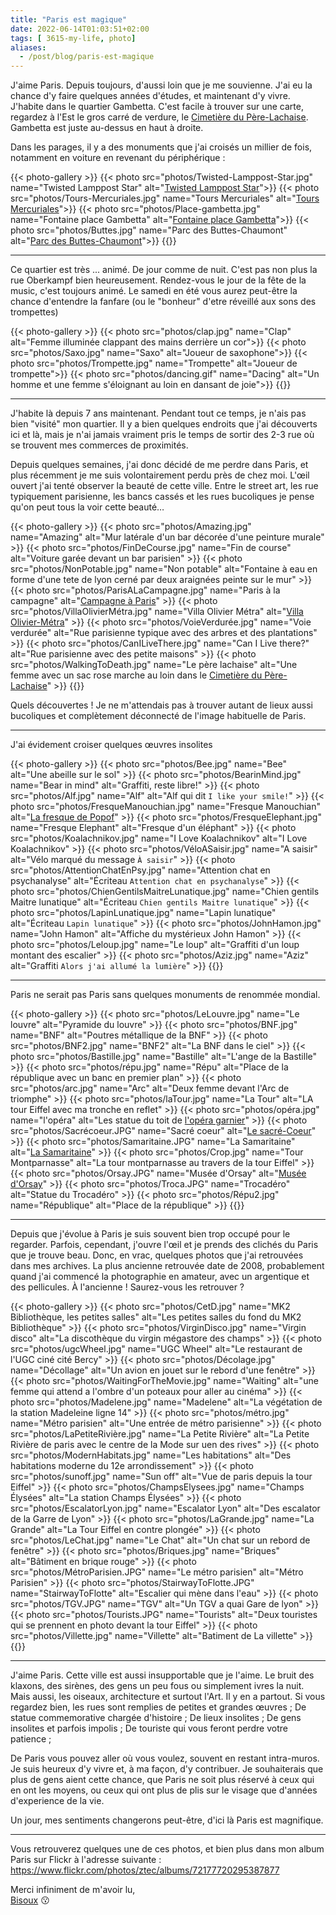 ```yaml
---
title: "Paris est magique"
date: 2022-06-14T01:03:51+02:00
tags: [ 3615-my-life, photo]
aliases:
  - /post/blog/paris-est-magique
---
```


J'aime Paris. Depuis toujours, d'aussi loin que je me souvienne. 
J'ai eu la chance d'y faire quelques années d'études, et maintenant d'y vivre. 
J'habite dans le quartier Gambetta. C'est facile à trouver sur une carte, regardez à l'Est le gros carré de verdure, 
le [Cimetière du Père-Lachaise](https://fr.wikipedia.org/wiki/Cimeti%C3%A8re_du_P%C3%A8re-Lachaise). 
Gambetta est juste au-dessus en haut à droite.


Dans les parages, il y a des monuments que j'ai croisés un millier de fois, notamment en voiture en revenant du périphérique :

{{< photo-gallery >}}
{{< photo src="photos/Twisted-Lamppost-Star.jpg"    name="Twisted Lamppost Star"    alt="[Twisted Lamppost Star](https://fr.wikipedia.org/wiki/Twisted_Lamppost_Star)">}}
{{< photo src="photos/Tours-Mercuriales.jpg"        name="Tours Mercuriales"        alt="[Tours Mercuriales](https://fr.wikipedia.org/wiki/Tours_Mercuriales)">}}
{{< photo src="photos/Place-gambetta.jpg"           name="Fontaine place Gambetta"  alt="[Fontaine place Gambetta](https://fr.wikipedia.org/wiki/Place_Gambetta_(Paris))">}}
{{< photo src="photos/Buttes.jpg"                   name="Parc des Buttes-Chaumont" alt="[Parc des Buttes-Chaumont](https://fr.wikipedia.org/wiki/Parc_des_Buttes-Chaumont)">}}
{{</photo-gallery>}}

---

Ce quartier est très ... animé. De jour comme de nuit. C'est pas non plus la rue Oberkampf bien heureusement. 
Rendez-vous le jour de la fête de la music, c'est toujours animé. Le samedi en été vous aurez peut-être la chance
d'entendre la fanfare (ou le "bonheur" d'etre réveillé aux sons des trompettes)

{{< photo-gallery >}}
{{< photo src="photos/clap.jpg"         name="Clap"         alt="Femme illuminée clappant des mains derrière un cor">}}
{{< photo src="photos/Saxo.jpg"         name="Saxo"         alt="Joueur de saxophone">}}
{{< photo src="photos/Trompette.jpg"    name="Trompette"    alt="Joueur de trompette">}}
{{< photo src="photos/dancing.gif"      name="Dacing"       alt="Un homme et une femme s'éloignant au loin en dansant de joie">}}
{{</photo-gallery>}}

---

J'habite là depuis 7 ans maintenant. Pendant tout ce temps, je n'ais pas bien "visité" mon quartier. 
Il y a bien quelques endroits que j'ai découverts ici et là, mais je n'ai jamais vraiment pris 
le temps de sortir des 2-3 rue où se trouvent mes commerces de proximités. 

Depuis quelques semaines, j'ai donc décidé de me perdre dans Paris, et plus récemment je me suis volontairement perdu près
de chez moi. L'œil ouvert j'ai tenté observer la beauté de cette ville. Entre le street art, 
les rue typiquement parisienne, les bancs cassés et les rues bucoliques je pense qu'on peut tous la voir cette beauté…

{{< photo-gallery >}}
{{< photo src="photos/Amazing.jpg"              name="Amazing"              alt="Mur latérale d'un bar décorée d'une peinture murale" >}}
{{< photo src="photos/FinDeCourse.jpg"          name="Fin de course"        alt="Voiture garée devant un bar parisien" >}}
{{< photo src="photos/NonPotable.jpg"           name="Non potable"          alt="Fontaine à eau en forme d'une tete de lyon cerné par deux araignées peinte sur le mur" >}}
{{< photo src="photos/ParisALaCampagne.jpg"     name="Paris à la campagne"  alt="[Campagne à Paris](https://fr.wikipedia.org/wiki/Campagne_%C3%A0_Paris)" >}}
{{< photo src="photos/VillaOlivierMétra.jpg"    name="Villa Olivier Métra"  alt="[Villa Olivier-Métra](https://fr.wikipedia.org/wiki/Villa_Olivier-M%C3%A9tra)" >}}
{{< photo src="photos/VoieVerdurée.jpg"         name="Voie verdurée"        alt="Rue parisienne typique avec des arbres et des plantations" >}}
{{< photo src="photos/CanILiveThere.jpg"        name="Can I Live there?"    alt="Rue parisienne avec des petite maisons" >}}
{{< photo src="photos/WalkingToDeath.jpg"       name="Le père lachaise"     alt="Une femme avec un sac rose marche au loin dans le [Cimetière du Père-Lachaise](https://fr.wikipedia.org/wiki/Cimeti%C3%A8re_du_P%C3%A8re-Lachaise)" >}}
{{</photo-gallery>}}

Quels découvertes ! Je ne m'attendais pas à trouver autant de lieux aussi bucoliques et complètement déconnecté de l'image
habituelle de Paris.

---

J'ai évidement croiser quelques œuvres insolites

{{< photo-gallery >}}
{{< photo src="photos/Bee.jpg"                          name="Bee"                              alt="Une abeille sur le sol" >}}
{{< photo src="photos/BearinMind.jpg"                   name="Bear in mind"                     alt="Graffiti, reste libre!" >}}
{{< photo src="photos/Alf.jpg"                          name="Alf"                              alt="Alf qui dit `I like your smile!`" >}}
{{< photo src="photos/FresqueManouchian.jpg"            name="Fresque Manouchian"               alt="[La fresque de Popof](https://mairie20.paris.fr/pages/il-etait-une-fois-le-20e-la-rue-du-groupe-manouchian-20448)" >}}
{{< photo src="photos/FresqueElephant.jpg"              name="Fresque Elephant"                 alt="Fresque d'un éléphant" >}}
{{< photo src="photos/Koalachnikov.jpg"                 name="I Love Koalachnikov"              alt="I Love Koalachnikov" >}}
{{< photo src="photos/VéloASaisir.jpg"                  name="A saisir"                         alt="Vélo marqué du message `À saisir`" >}}
{{< photo src="photos/AttentionChatEnPsy.jpg"           name="Attention chat en psychanalyse"   alt="Écriteau `Attention chat en psychanalyse`" >}}
{{< photo src="photos/ChienGentilsMaitreLunatique.jpg" name="Chien gentils Maitre lunatique"    alt="Écriteau `Chien gentils Maitre lunatique`" >}}
{{< photo src="photos/LapinLunatique.jpg"               name="Lapin lunatique"                  alt="Écriteau `Lapin lunatique`" >}}
{{< photo src="photos/JohnHamon.jpg"                    name="John Hamon"                       alt="Affiche du mystérieux John Hamon" >}}
{{< photo src="photos/Leloup.jpg"                       name="Le loup"                          alt="Graffiti d'un loup montant des escalier" >}}
{{< photo src="photos/Aziz.jpg"                         name="Aziz"                             alt="Graffiti `Alors j'ai allumé la lumière`" >}}
{{</photo-gallery>}}

---

Paris ne serait pas Paris sans quelques monuments de renommée mondial.

{{< photo-gallery >}}
{{< photo src="photos/LeLouvre.jpg"     name="Le louvre"            alt="Pyramide du louvre" >}}
{{< photo src="photos/BNF.jpg"          name="BNF"                  alt="Poutres métallique de la BNF" >}}
{{< photo src="photos/BNF2.jpg"         name="BNF2"                 alt="La BNF dans le ciel" >}}
{{< photo src="photos/Bastille.jpg"     name="Bastille"             alt="L'ange de la Bastille" >}}
{{< photo src="photos/répu.jpg"         name="Répu"                 alt="Place de la république avec un banc en premier plan" >}}
{{< photo src="photos/arc.jpg"          name="Arc"                  alt="Deux femme devant l'Arc de triomphe" >}}
{{< photo src="photos/laTour.jpg"       name="La Tour"              alt="LA tour Eiffel avec ma tronche en reflet" >}}
{{< photo src="photos/opéra.jpg"        name="l'opéra"              alt="Les statue du toit de [l'opéra garnier](https://fr.wikipedia.org/wiki/Op%C3%A9ra_Garnier)" >}}
{{< photo src="photos/Sacrécoeur.JPG"   name="Sacré coeur"          alt="[Le sacré-Coeur](https://fr.wikipedia.org/wiki/Basilique_du_Sacr%C3%A9-C%C5%93ur_de_Montmartre)" >}}
{{< photo src="photos/Samaritaine.JPG"  name="La Samaritaine"       alt="[La Samaritaine](https://fr.wikipedia.org/wiki/La_Samaritaine)" >}}
{{< photo src="photos/Crop.jpg"         name="Tour Montparnasse"    alt="La tour montparnasse au travers de la tour Eiffel" >}}
{{< photo src="photos/Orsay.JPG"        name="Musée d'Orsay"        alt="[Musée d'Orsay](https://fr.wikipedia.org/wiki/Mus%C3%A9e_d%27Orsay)" >}}
{{< photo src="photos/Troca.JPG"        name="Trocadéro"            alt="Statue du Trocadéro" >}}
{{< photo src="photos/Répu2.jpg"        name="République"           alt="Place de la république" >}}
{{</photo-gallery>}}

---

Depuis que j'évolue à Paris je suis souvent bien trop occupé pour le regarder. Parfois, cependant, j'ouvre l'œil
et je prends des clichés du Paris que je trouve beau. Donc, en vrac, quelques photos que j'ai retrouvées dans mes archives.
La plus ancienne retrouvée date de 2008, probablement quand j'ai commencé la photographie en amateur, avec un argentique
et des pellicules. À l'ancienne ! Saurez-vous les retrouver ?

{{< photo-gallery >}}
{{< photo src="photos/CetD.jpg"                 name="MK2 Bibliothèque, les petites salles" alt="Les petites salles du fond du MK2 Bibliothèque" >}}
{{< photo src="photos/VirginDisco.jpg"          name="Virgin disco"                         alt="La discothèque du virgin mégastore des champs" >}}
{{< photo src="photos/ugcWheel.jpg"             name="UGC Wheel"                            alt="Le restaurant de l'UGC ciné cité Bercy" >}}
{{< photo src="photos/Décolage.jpg"             name="Décollage"                            alt="Un avion en jouet sur le rebord d'une fenêtre" >}}
{{< photo src="photos/WaitingForTheMovie.jpg"   name="Waiting"                              alt="une femme qui attend a l'ombre d'un poteaux pour aller au cinéma" >}}
{{< photo src="photos/Madelene.jpg"             name="Madelene"                             alt="La végétation de la station Madeleine ligne 14" >}}
{{< photo src="photos/métro.jpg"                name="Métro parisien"                       alt="Une entrée de métro parisienne" >}}
{{< photo src="photos/LaPetiteRivière.jpg"      name="La Petite Rivière"                    alt="La Petite Rivière de paris avec le centre de la Mode sur uen des rives" >}}
{{< photo src="photos/ModernHabitats.jpg"       name="Les habitations"                      alt="Des habitations moderne du 12e arrondissement" >}}
{{< photo src="photos/sunoff.jpg"               name="Sun off"                              alt="Vue de paris depuis la tour Eiffel" >}}
{{< photo src="photos/ChampsElysees.jpg"        name="Champs Élysées"                       alt="La station Champs Élysées" >}}
{{< photo src="photos/EscalatorLyon.jpg"        name="Escalator Lyon"                       alt="Des escalator de la Garre de Lyon" >}}
{{< photo src="photos/LaGrande.jpg"             name="La Grande"                            alt="La Tour Eiffel en contre plongée" >}}
{{< photo src="photos/LeChat.jpg"               name="Le Chat"                              alt="Un chat sur un rebord de fenêtre" >}}
{{< photo src="photos/Briques.jpg"              name="Briques"                              alt="Bâtiment en brique rouge" >}}
{{< photo src="photos/MétroParisien.JPG"        name="Le métro parisien"                    alt="Métro Parisien" >}}
{{< photo src="photos/StairwayToFlotte.JPG"     name="StairwayToFlotte"                     alt="Escalier qui mène dans l'eau" >}}
{{< photo src="photos/TGV.JPG"                  name="TGV"                                  alt="Un TGV a quai Gare de lyon" >}}
{{< photo src="photos/Tourists.JPG"             name="Tourists"                             alt="Deux touristes qui se prennent en photo devant la tour Eiffel" >}}
{{< photo src="photos/Villette.jpg"              name="Villette"                            alt="Batiment de La villette" >}}
{{</photo-gallery>}}

---

J'aime Paris. Cette ville est aussi insupportable que je l'aime. Le bruit des klaxons, des sirènes, des gens
un peu fous ou simplement ivres la nuit. Mais aussi, les oiseaux, architecture et surtout l'Art. Il y en a partout.
Si vous regardez bien, les rues sont remplies de petites et grandes œuvres ; De statue commemorative chargée d'histoire ;
De lieux insolites ; De gens insolites et parfois impolis ; De touriste qui vous feront perdre votre patience ;

De Paris vous pouvez aller où vous voulez, souvent en restant intra-muros. Je suis heureux d'y vivre
et, à ma façon, d'y contribuer. Je souhaiterais que plus de gens aient cette chance, que Paris ne soit plus réservé
à ceux qui en ont les moyens, ou ceux qui ont plus de plis sur le visage que d'années d'experience de la vie.

Un jour, mes sentiments changerons peut-être, d'ici là Paris est magnifique.

---

Vous retrouverez quelques une de ces photos, et bien plus dans mon album Paris sur Flickr à l'adresse suivante : https://www.flickr.com/photos/ztec/albums/72177720295387877

Merci infiniment de m'avoir lu,\
[Bisoux](/page/bisoux) :kissing:
